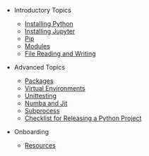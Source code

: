 * Introductory Topics
  * [Installing Python](intro/installing_python.md)
  * [Installing Jupyter](intro/installing_jupyter.md)
  * [Pip](intro/pip.md)
  * [Modules](intro/modules.md)
  * [File Reading and Writing](intro/files.md)

* Advanced Topics
  * [Packages](adv/packages.md)
  * [Virtual Environments](adv/virtualenvironments.md)
  * [Unittesting](adv/unittesting.md)
  * [Numba and Jit](adv/numba.md)
  * [Subprocess](adv/subprocess.md)
  * [Checklist for Releasing a Python Project](adv/release.md)

* Onboarding
  * [Resources](onboarding/resources.md)